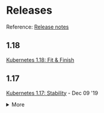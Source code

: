# Releases

Reference: [Release notes](https://relnotes.k8s.io/)

## 1.18

[Kubernetes 1.18: Fit & Finish](https://kubernetes.io/blog/2020/03/25/kubernetes-1-18-release-announcement/)

## 1.17

[Kubernetes 1.17: Stability](https://kubernetes.io/blog/2019/12/09/kubernetes-1-17-release-announcement/) - Dec 09 '19

<details>
  <summary>More</summary>

  - [StackRox - What’s New in Kubernetes 1.17: A Deeper Look at New Features](https://www.stackrox.com/post/2019/12/whats-new-in-kubernetes-1.17-a-deeper-look-at-new-features/) - Dec 09 '19
</details>
